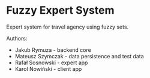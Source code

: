 # Fuzzy Expert System
Expert system for travel agency using fuzzy sets. 

Authors:
- Jakub Rymuza - backend core
- Mateusz Szymczak - data persistence and test data
- Rafał Sosnowski - expert app
- Karol Nowiński - client app
